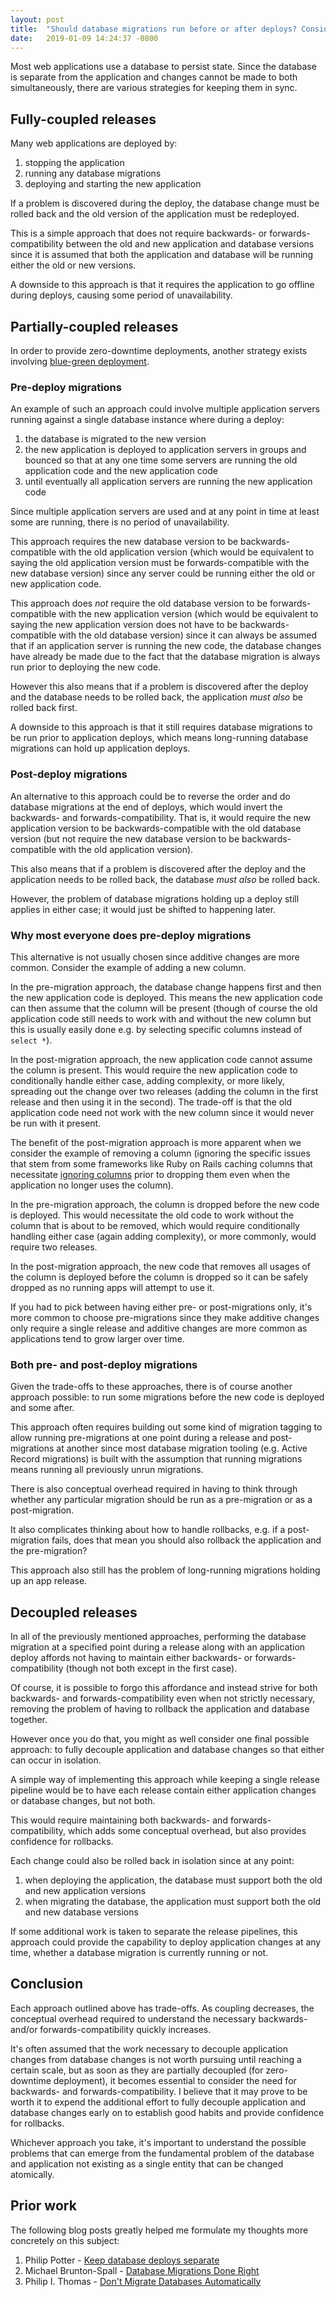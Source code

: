 ```yaml
---
layout: post
title:  "Should database migrations run before or after deploys? Consider: neither!"
date:   2019-01-09 14:24:37 -0800
---
```

Most web applications use a database to persist state.
Since the database is separate from the application and changes cannot be made to both simultaneously, there are various strategies for keeping them in sync.

## Fully-coupled releases

Many web applications are deployed by:

1. stopping the application
2. running any database migrations
3. deploying and starting the new application

If a problem is discovered during the deploy, the database change must be rolled back and the old version of the application must be redeployed.

This is a simple approach that does not require backwards- or forwards-compatibility between the old and new application and database versions since it is assumed that both the application and database will be running either the old or new versions.

A downside to this approach is that it requires the application to go offline during deploys, causing some period of unavailability.

## Partially-coupled releases

In order to provide zero-downtime deployments, another strategy exists involving [blue-green deployment](https://martinfowler.com/bliki/BlueGreenDeployment.html).

### Pre-deploy migrations

An example of such an approach could involve multiple application servers running against a single database instance where during a deploy:

1. the database is migrated to the new version
2. the new application is deployed to application servers in groups and bounced so that at any one time some servers are running the old application code and the new application code
3. until eventually all application servers are running the new application code

Since multiple application servers are used and at any point in time at least some are running, there is no period of unavailability.

This approach requires the new database version to be backwards-compatible with the old application version (which would be equivalent to saying the old application version must be forwards-compatible with the new database version) since any server could be running either the old or new application code.

This approach does *not* require the old database version to be forwards-compatible with the new application version (which would be equivalent to saying the new application version does not have to be backwards-compatible with the old database version) since it can always be assumed that if an application server is running the new code, the database changes have already be made due to the fact that the database migration is always run prior to deploying the new code.

However this also means that if a problem is discovered after the deploy and the database needs to be rolled back, the application *must also* be rolled back first.

A downside to this approach is that it still requires database migrations to be run prior to application deploys, which means long-running database migrations can hold up application deploys.

### Post-deploy migrations

An alternative to this approach could be to reverse the order and do database migrations at the end of deploys, which would invert the backwards- and forwards-compatibility.
That is, it would require the new application version to be backwards-compatible with the old database version (but not require the new database version to be backwards-compatible with the old application version).

This also means that if a problem is discovered after the deploy and the application needs to be rolled back, the database *must also* be rolled back.

However, the problem of database migrations holding up a deploy still applies in either case; it would just be shifted to happening later.

### Why most everyone does pre-deploy migrations

This alternative is not usually chosen since additive changes are more common.
Consider the example of adding a new column.

In the pre-migration approach, the database change happens first and then the new application code is deployed.
This means the new application code can then assume that the column will be present (though of course the old application code still needs to work with and without the new column but this is usually easily done e.g. by selecting specific columns instead of `select *`).

In the post-migration approach, the new application code cannot assume the column is present.
This would require the new application code to conditionally handle either case, adding complexity, or more likely, spreading out the change over two releases (adding the column in the first release and then using it in the second).
The trade-off is that the old application code need not work with the new column since it would never be run with it present.

The benefit of the post-migration approach is more apparent when we consider the example of removing a column (ignoring the specific issues that stem from some frameworks like Ruby on Rails caching columns that necessitate [ignoring columns](https://github.com/rails/rails/pull/21720) prior to dropping them even when the application no longer uses the column).

In the pre-migration approach, the column is dropped before the new code is deployed.
This would necessitate the old code to work without the column that is about to be removed, which would require conditionally handling either case (again adding complexity), or more commonly, would require two releases.

In the post-migration approach, the new code that removes all usages of the column is deployed before the column is dropped so it can be safely dropped as no running apps will attempt to use it.

If you had to pick between having either pre- or post-migrations only, it's more common to choose pre-migrations since they make additive changes only require a single release and additive changes are more common as applications tend to grow larger over time.

### Both pre- and post-deploy migrations

Given the trade-offs to these approaches, there is of course another approach possible: to run some migrations before the new code is deployed and some after.

This approach often requires building out some kind of migration tagging to allow running pre-migrations at one point during a release and post-migrations at another since most database migration tooling (e.g. Active Record migrations) is built with the assumption that running migrations means running all previously unrun migrations.

There is also conceptual overhead required in having to think through whether any particular migration should be run as a pre-migration or as a post-migration.

It also complicates thinking about how to handle rollbacks, e.g. if a post-migration fails, does that mean you should also rollback the application and the pre-migration?

This approach also still has the problem of long-running migrations holding up an app release.

## Decoupled releases

In all of the previously mentioned approaches, performing the database migration at a specified point during a release along with an application deploy affords not having to maintain either backwards- or forwards-compatibility (though not both except in the first case).

Of course, it is possible to forgo this affordance and instead strive for both backwards- and forwards-compatibility even when not strictly necessary, removing the problem of having to rollback the application and database together.

However once you do that, you might as well consider one final possible approach: to fully decouple application and database changes so that either can occur in isolation.

A simple way of implementing this approach while keeping a single release pipeline would be to have each release contain either application changes or database changes, but not both.

This would require maintaining both backwards- and forwards-compatibility, which adds some conceptual overhead, but also provides confidence for rollbacks.

Each change could also be rolled back in isolation since at any point:
1. when deploying the application, the database must support both the old and new application versions
2. when migrating the database, the application must support both the old and new database versions

If some additional work is taken to separate the release pipelines, this approach could provide the capability to deploy application changes at any time, whether a database migration is currently running or not.

## Conclusion

Each approach outlined above has trade-offs. As coupling decreases, the conceptual overhead required to understand the necessary backwards- and/or forwards-compatibility quickly increases.

It's often assumed that the work necessary to decouple application changes from database changes is not worth pursuing until reaching a certain scale, but as soon as they are partially decoupled (for zero-downtime deployment), it becomes essential to consider the need for backwards- and forwards-compatibility. I believe that it may prove to be worth it to expend the additional effort to fully decouple application and database changes early on to establish good habits and provide confidence for rollbacks.

Whichever approach you take, it's important to understand the possible problems that can emerge from the fundamental problem of the database and application not existing as a single entity that can be changed atomically.

## Prior work

The following blog posts greatly helped me formulate my thoughts more concretely on this subject:

1. Philip Potter - [Keep database deploys separate](http://www.philandstuff.com/2018/04/04/keep-database-deploys-separate.html)
2. Michael Brunton-Spall - [Database Migrations Done Right](http://www.brunton-spall.co.uk/post/2014/05/06/database-migrations-done-right/)
3. Philip I. Thomas - [Don't Migrate Databases Automatically](https://blog.staffjoy.com/dont-migrate-databases-automatically-5039ab061365)
